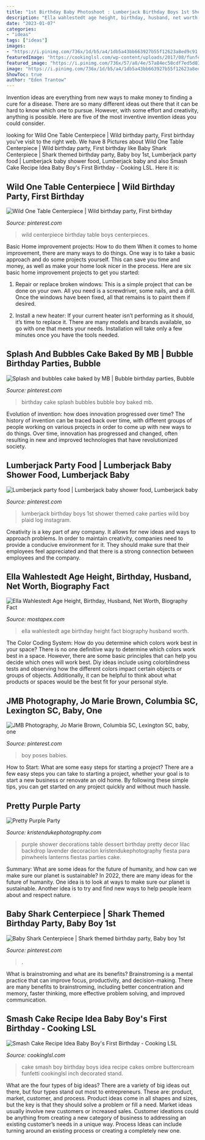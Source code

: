 ```yaml
---
title: "1st Birthday Baby Photoshoot : Lumberjack Birthday Boys 1st Shower Themed Cake Parties Wild Boy Plaid Log Instagram"
description: "Ella wahlestedt age height, birthday, husband, net worth, biography fact"
date: "2023-01-07"
categories:
- "ideas"
tags: ["ideas"]
images:
- "https://i.pinimg.com/736x/1d/b5/a4/1db5a43bb663927b55f12623a8ed9c91.jpg"
featuredImage: "https://cookinglsl.com/wp-content/uploads/2017/08/funfetti-smash-cake-baby-boy-2-1.jpg"
featured_image: "https://i.pinimg.com/736x/57/a8/4e/57a84ec58cdf7ed5d03001cd27b23483.jpg"
image: "https://i.pinimg.com/736x/1d/b5/a4/1db5a43bb663927b55f12623a8ed9c91.jpg"
ShowToc: true
author: "Eden Trantow"
---
```



Invention ideas are everything from new ways to make money to finding a cure for a disease. There are so many different ideas out there that it can be hard to know which one to pursue. However, with some effort and creativity, anything is possible. Here are five of the most inventive invention ideas you could consider.

	

		
looking for Wild One Table Centerpiece | Wild birthday party, First birthday you've visit to the right web. We have 8 Pictures about Wild One Table Centerpiece | Wild birthday party, First birthday like Baby Shark Centerpiece | Shark themed birthday party, Baby boy 1st, Lumberjack party food | Lumberjack baby shower food, Lumberjack baby and also Smash Cake Recipe Idea Baby Boy&#039;s First Birthday - Cooking LSL. Here it is:
		
    
## Wild One Table Centerpiece | Wild Birthday Party, First Birthday

<img loading=lazy src="https://i.pinimg.com/736x/9f/00/12/9f00120cb72e0da3d8cc693cc427ad67.jpg" onerror="this.onerror=null;this.src='https://tse1.mm.bing.net/th?id=OIP._UOMSyLaoVw_9Eco2yHetQHaJ4&amp;pid=15.1';" alt="Wild One Table Centerpiece | Wild birthday party, First birthday">

_Source: pinterest.com_

>wild centerpiece birthday table boys centerpieces. 

	

Basic Home improvement projects: How to do them
When it comes to home improvement, there are many ways to do things. One way is to take a basic approach and do some projects yourself. This can save you time and money, as well as make your home look nicer in the process. Here are six basic home improvement projects to get you started:
1) Repair or replace broken windows: This is a simple project that can be done on your own. All you need is a screwdriver, some nails, and a drill. Once the windows have been fixed, all that remains is to paint them if desired.

2) Install a new heater: If your current heater isn’t performing as it should, it’s time to replace it. There are many models and brands available, so go with one that meets your needs. Installation will take only a few minutes once you have the tools needed.

    
## Splash And Bubbles Cake Baked By MB | Bubble Birthday Parties, Bubble

<img loading=lazy src="https://i.pinimg.com/736x/57/a8/4e/57a84ec58cdf7ed5d03001cd27b23483.jpg" onerror="this.onerror=null;this.src='https://tse1.mm.bing.net/th?id=OIP.YTuPUVutKOFyMPUF33VSCQHaNJ&amp;pid=15.1';" alt="Splash and bubbles cake baked by MB | Bubble birthday parties, Bubble">

_Source: pinterest.com_

>birthday cake splash bubbles bubble boy baked mb. 

	

Evolution of invention: how does innovation progressed over time?
The history of invention can be traced back over time, with different groups of people working on various projects in order to come up with new ways to do things. Over time, innovation has progressed and changed, often resulting in new and improved technologies that have revolutionized society.

    
## Lumberjack Party Food | Lumberjack Baby Shower Food, Lumberjack Baby

<img loading=lazy src="https://i.pinimg.com/736x/1d/b5/a4/1db5a43bb663927b55f12623a8ed9c91.jpg" onerror="this.onerror=null;this.src='https://tse1.mm.bing.net/th?id=OIP.8XLmud6op8GjBmmO8zIZ5AHaJ3&amp;pid=15.1';" alt="Lumberjack party food | Lumberjack baby shower food, Lumberjack baby">

_Source: pinterest.com_

>lumberjack birthday boys 1st shower themed cake parties wild boy plaid log instagram. 

	

Creativity is a key part of any company. It allows for new ideas and ways to approach problems. In order to maintain creativity, companies need to provide a conducive environment for it. They should make sure that their employees feel appreciated and that there is a strong connection between employees and the company.

    
## Ella Wahlestedt Age Height, Birthday, Husband, Net Worth, Biography Fact

<img loading=lazy src="https://www.mostapex.com/wp-content/uploads/2019/04/Ella-Wahlestedt-Pictures.jpg" onerror="this.onerror=null;this.src='https://tse1.mm.bing.net/th?id=OIP.kpFLHgCdMIfTx8rr6-SdZQHaK6&amp;pid=15.1';" alt="Ella Wahlestedt Age Height, Birthday, Husband, Net Worth, Biography Fact">

_Source: mostapex.com_

>ella wahlestedt age birthday height fact biography husband worth. 

	

The Color Coding System: How do you determine which colors work best in your space?
There is no one definitive way to determine which colors work best in a space. However, there are some basic principles that can help you decide which ones will work best. Diy ideas include using colorblindness tests and observing how the different colors impact certain objects or groups of objects. Additionally, it can be helpful to think about what products or spaces would be the best fit for your personal style.

    
## JMB Photography, Jo Marie Brown, Columbia SC, Lexington SC, Baby, One

<img loading=lazy src="https://i.pinimg.com/736x/0c/d7/97/0cd797259ad6892ce21c320c4fba0d93--baby-boy-poses-one-year-old-baby.jpg" onerror="this.onerror=null;this.src='https://tse3.mm.bing.net/th?id=OIP.OpAgbDk0d-vY-LFeagnc2AHaLF&amp;pid=15.1';" alt="JMB Photography, Jo Marie Brown, Columbia SC, Lexington SC, baby, one">

_Source: pinterest.com_

>boy poses babies. 

	

How to Start: What are some easy steps for starting a project?
There are a few easy steps you can take to starting a project, whether your goal is to start a new business or renovate an old home. By following these simple tips, you can get started on any project quickly and without much hassle.

    
## Pretty Purple Party

<img loading=lazy src="https://www.kristendukephotography.com/wp-content/uploads/2013/04/pinwheels-and-lanterns.jpg" onerror="this.onerror=null;this.src='https://tse1.mm.bing.net/th?id=OIP.RbMluRIE3bePraifrs-tPgHaLG&amp;pid=15.1';" alt="Pretty Purple Party">

_Source: kristendukephotography.com_

>purple shower decorations table dessert birthday pretty decor lilac backdrop lavender decoracion kristendukephotography fiesta para pinwheels lanterns fiestas parties cake. 

	

Summary: What are some ideas for the future of humanity, and how can we make sure our planet is sustainable?
In 2022, there are many ideas for the future of humanity. One idea is to look at ways to make sure our planet is sustainable. Another idea is to try and find new ways to help people learn about and respect nature.

    
## Baby Shark Centerpiece | Shark Themed Birthday Party, Baby Boy 1st

<img loading=lazy src="https://i.pinimg.com/736x/44/ef/92/44ef92fd52b6ac5336fcba5dc9022ac6.jpg" onerror="this.onerror=null;this.src='https://tse2.mm.bing.net/th?id=OIP.V59R3vD164ShwyKuhKELCwHaNK&amp;pid=15.1';" alt="Baby Shark Centerpiece | Shark themed birthday party, Baby boy 1st">

_Source: pinterest.com_

>. 

	

What is brainstroming and what are its benefits?
Brainstroming is a mental practice that can improve focus, productivity, and decision-making. There are many benefits to brainstroming, including better concentration and memory, faster thinking, more effective problem solving, and improved communication.

    
## Smash Cake Recipe Idea Baby Boy&#039;s First Birthday - Cooking LSL

<img loading=lazy src="https://cookinglsl.com/wp-content/uploads/2017/08/funfetti-smash-cake-baby-boy-2-1.jpg" onerror="this.onerror=null;this.src='https://tse4.mm.bing.net/th?id=OIP.V5Pm88Ai6-18wV1XJ5urigHaLH&amp;pid=15.1';" alt="Smash Cake Recipe Idea Baby Boy&#039;s First Birthday - Cooking LSL">

_Source: cookinglsl.com_

>cake smash boy birthday boys idea recipe cakes ombre buttercream funfetti cookinglsl inch decorated stand. 

	

What are the four types of big ideas?
There are a variety of big ideas out there, but four types stand out most to entrepreneurs. These are: product, market, customer, and process. Product ideas come in all shapes and sizes, but the key is that they should solve a problem or fill a need. Market ideas usually involve new customers or increased sales. Customer ideations could be anything from creating a new category of business to addressing an existing customer’s needs in a unique way. Process Ideas can include turning around an existing process or creating a completely new one.

